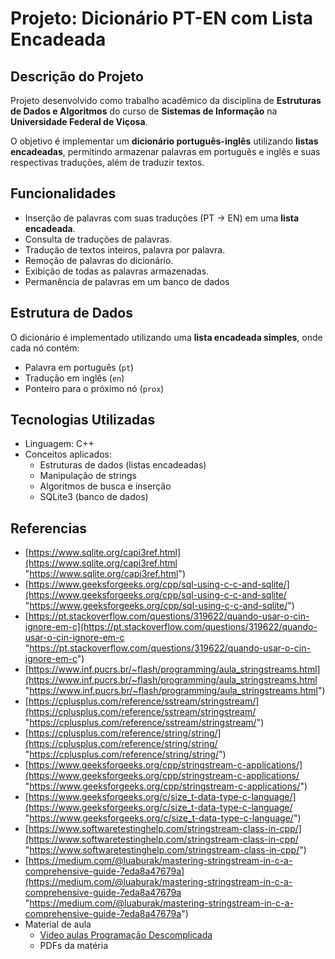 # Projeto: Dicionário PT-EN com Lista Encadeada

## Descrição do Projeto

Projeto desenvolvido como trabalho acadêmico da disciplina de **Estruturas de Dados e Algoritmos** do curso de **Sistemas de Informação** na **Universidade Federal de Viçosa**.

O objetivo é implementar um **dicionário português-inglês** utilizando **listas encadeadas**, permitindo armazenar palavras em português e inglês e suas respectivas traduções, além de traduzir textos.

## Funcionalidades

-   Inserção de palavras com suas traduções (PT → EN) em uma **lista encadeada**.
-   Consulta de traduções de palavras.
-   Tradução de textos inteiros, palavra por palavra.
-   Remoção de palavras do dicionário.
-   Exibição de todas as palavras armazenadas.
-   Permanência de palavras em um banco de dados

## Estrutura de Dados

O dicionário é implementado utilizando uma **lista encadeada simples**, onde cada nó contém:

-   Palavra em português (`pt`)
-   Tradução em inglês (`en`)
-   Ponteiro para o próximo nó (`prox`)

## Tecnologias Utilizadas

-   Linguagem: C++
-   Conceitos aplicados:
    -   Estruturas de dados (listas encadeadas)
    -   Manipulação de strings
    -   Algoritmos de busca e inserção
    -   SQLite3 (banco de dados)

## **Referencias**

-   [https://www.sqlite.org/capi3ref.html](https://www.sqlite.org/capi3ref.html "https://www.sqlite.org/capi3ref.html")
-   [https://www.geeksforgeeks.org/cpp/sql-using-c-c-and-sqlite/](https://www.geeksforgeeks.org/cpp/sql-using-c-c-and-sqlite/ "https://www.geeksforgeeks.org/cpp/sql-using-c-c-and-sqlite/")
-   [https://pt.stackoverflow.com/questions/319622/quando-usar-o-cin-ignore-em-c](https://pt.stackoverflow.com/questions/319622/quando-usar-o-cin-ignore-em-c "https://pt.stackoverflow.com/questions/319622/quando-usar-o-cin-ignore-em-c")
-   [https://www.inf.pucrs.br/~flash/programming/aula_stringstreams.html](https://www.inf.pucrs.br/~flash/programming/aula_stringstreams.html "https://www.inf.pucrs.br/~flash/programming/aula_stringstreams.html")
-   [https://cplusplus.com/reference/sstream/stringstream/](https://cplusplus.com/reference/sstream/stringstream/ "https://cplusplus.com/reference/sstream/stringstream/")
-   [https://cplusplus.com/reference/string/string/](https://cplusplus.com/reference/string/string/ "https://cplusplus.com/reference/string/string/")
-   [https://www.geeksforgeeks.org/cpp/stringstream-c-applications/](https://www.geeksforgeeks.org/cpp/stringstream-c-applications/ "https://www.geeksforgeeks.org/cpp/stringstream-c-applications/")
-   [https://www.geeksforgeeks.org/c/size_t-data-type-c-language/](https://www.geeksforgeeks.org/c/size_t-data-type-c-language/ "https://www.geeksforgeeks.org/c/size_t-data-type-c-language/")
-   [https://www.softwaretestinghelp.com/stringstream-class-in-cpp/](https://www.softwaretestinghelp.com/stringstream-class-in-cpp/ "https://www.softwaretestinghelp.com/stringstream-class-in-cpp/")
-   [https://medium.com/@luaburak/mastering-stringstream-in-c-a-comprehensive-guide-7eda8a47679a](https://medium.com/@luaburak/mastering-stringstream-in-c-a-comprehensive-guide-7eda8a47679a "https://medium.com/@luaburak/mastering-stringstream-in-c-a-comprehensive-guide-7eda8a47679a")
-   Material de aula
    -   [Video aulas Programação Descomplicada](https://programacaodescomplicada.wordpress.com/indice/estrutura-de-dados/ "https://programacaodescomplicada.wordpress.com/indice/estrutura-de-dados/")
    -   PDFs da matéria